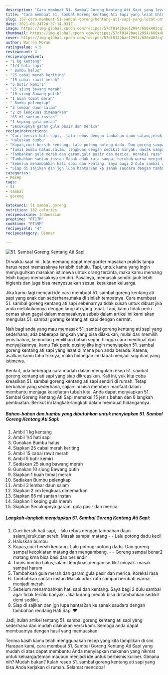 ```yaml
---
description: "Cara membuat 51. Sambal Goreng Kentang Ati Sapi yang lezat Untuk Jualan"
title: "Cara membuat 51. Sambal Goreng Kentang Ati Sapi yang lezat Untuk Jualan"
slug: 157-cara-membuat-51-sambal-goreng-kentang-ati-sapi-yang-lezat-untuk-jualan
date: 2021-06-24T20:37:14.931Z
image: https://img-global.cpcdn.com/recipes/57df8142bae12994/680x482cq70/51-sambal-goreng-kentang-ati-sapi-foto-resep-utama.jpg
thumbnail: https://img-global.cpcdn.com/recipes/57df8142bae12994/680x482cq70/51-sambal-goreng-kentang-ati-sapi-foto-resep-utama.jpg
cover: https://img-global.cpcdn.com/recipes/57df8142bae12994/680x482cq70/51-sambal-goreng-kentang-ati-sapi-foto-resep-utama.jpg
author: Warren Moran
ratingvalue: 4.5
reviewcount: 4
recipeingredient:
- "1 kg kentang"
- "1/4 hati sapi"
- " Bumbu halus"
- "25 cabai merah keriting"
- "15 cabai rawit merah"
- "5 butir kemiri"
- "25 siung bawang merah"
- "10 siung Bawang putih"
- "1 buah tomat merah"
- " Bumbu pelengkap"
- "3 lembar daun salam"
- "2 cm lengkuas dimemarkan"
- "65 ml santan instan"
- "1 keping gula merah"
- "Secukupnya garam gula pasir dan merica"
recipeinstructions:
- "Cuci bersih hati sapi,  lalu rebus dengan tambahan daun salam,jeruk,dan sereh. Masak sampai matang  Lalu potong dadu kecil"
- "Haluskan bumbu"
- "Kupas,cuci bersih kentang. Lalu potong-potong dadu. Dan goreng sampai kecoklatan matang dan mengambang.  Goreng sampai benar2 matang krna bisa basi dan berlendir"
- "Tumis bumbu halus,salam, lengkuas dengan sedikit minyak. masak sampai harum"
- "Tambahkan gula merah dan garam,gula pasir dan merica. Koreksi rasa"
- "Tambahkan santan instan Masak aduk rata sampai berubah warna menjadi merah."
- "Sebelum menambahkan hati sapi dan kentang. Saya bagi 2 dulu sambal agar tidak terlalu banyak. Jika kurang medok bisa di tambahkan sedikit demi sedikit."
- "Siap di sajikan dan jgn lupa hantar2an ke sanak saudara dengan tambahan rendang Hati Sapi ❤️"
categories:
- Resep
tags:
- 51
- sambal
- goreng

katakunci: 51 sambal goreng 
nutrition: 162 calories
recipecuisine: Indonesian
preptime: "PT17M"
cooktime: "PT39M"
recipeyield: "4"
recipecategory: Dinner

---
```



![51. Sambal Goreng Kentang Ati Sapi](https://img-global.cpcdn.com/recipes/57df8142bae12994/680x482cq70/51-sambal-goreng-kentang-ati-sapi-foto-resep-utama.jpg)

Di waktu  saat ini , kita memang dapat mengorder masakan praktis tanpa harus repot memasaknya terlebih dahulu. Tapi, untuk kamu yang ingin menyuguhkan masakan istimewa untuk orang tercinta, maka kamu memang lebih bagus memasaknya sendiri. Pasalnya, memasak sendiri jauh lebih higienis dan juga bisa menyesuaikan sesuai kesukaan keluarga.

Jika kamu lagi mencari ide cara membuat 51. sambal goreng kentang ati sapi yang enak dan sederhana,maka di sinilah tempatnya. Cara membuat 51. sambal goreng kentang ati sapi  sebenarnya tidak susah untuk dibuat jika anda melakukannya dengan langkah yang tepat. Tapi, kamu tidak perlu cemas akan gagal dalam memasaknya 
sebab dalam artikel ini kami akan mengulas 51. sambal goreng kentang ati sapi dengan cermat.  



Nah bagi anda yang mau memasak 51. sambal goreng kentang ati sapi yang sederhana, ada beberapa langkah yang bisa dilakukan, mulai dari memilih jenis bahan, kemudian pemilihan bahan segar, hingga cara membuat dan menyajikannya. kamu Tak perlu pusing jika ingin menyiapkan 51. sambal goreng kentang ati sapi yang lezat di mana pun anda berada. Karena, asalkan kamu  tahu triknya, maka hidangan ini dapat menjadi suguhan yang istimewa.

Berikut, ada beberapa cara mudah dalam mengolah resep 51. sambal goreng kentang ati sapi yang siap dikreasikan. Kali ini, yuk kita coba kreasikan 51. sambal goreng kentang ati sapi sendiri di rumah. Tetap berbahan yang sederhana, sajian ini bisa memberi manfaat dalam membantu menjaga kesehatan tubuh kita. Anda dapat menyiapkan 51. Sambal Goreng Kentang Ati Sapi memakai 15 jenis bahan dan 8 langkah pembuatan. Berikut ini langkah-langkah dalam membuat hidangannya.

<!--inarticleads1-->

##### Bahan-bahan dan bumbu yang dibutuhkan untuk menyiapkan 51. Sambal Goreng Kentang Ati Sapi:

1. Ambil 1 kg kentang
1. Ambil 1/4 hati sapi
1. Gunakan  Bumbu halus
1. Siapkan 25 cabai merah keriting
1. Ambil 15 cabai rawit merah
1. Ambil 5 butir kemiri
1. Sediakan 25 siung bawang merah
1. Gunakan 10 siung Bawang putih
1. Siapkan 1 buah tomat merah
1. Sediakan  Bumbu pelengkap
1. Ambil 3 lembar daun salam
1. Siapkan 2 cm lengkuas dimemarkan
1. Siapkan 65 ml santan instan
1. Siapkan 1 keping gula merah
1. Siapkan Secukupnya garam, gula pasir dan merica




<!--inarticleads2-->

##### Langkah-langkah menyiapkan 51. Sambal Goreng Kentang Ati Sapi:

1. Cuci bersih hati sapi,  - lalu rebus dengan tambahan daun salam,jeruk,dan sereh. Masak sampai matang -  - Lalu potong dadu kecil
1. Haluskan bumbu
1. Kupas,cuci bersih kentang. Lalu potong-potong dadu. Dan goreng sampai kecoklatan matang dan mengambang. -  - Goreng sampai benar2 matang krna bisa basi dan berlendir
1. Tumis bumbu halus,salam, lengkuas dengan sedikit minyak. masak sampai harum
1. Tambahkan gula merah dan garam,gula pasir dan merica. Koreksi rasa
1. Tambahkan santan instan Masak aduk rata sampai berubah warna menjadi merah.
1. Sebelum menambahkan hati sapi dan kentang. Saya bagi 2 dulu sambal agar tidak terlalu banyak. Jika kurang medok bisa di tambahkan sedikit demi sedikit.
1. Siap di sajikan dan jgn lupa hantar2an ke sanak saudara dengan tambahan rendang Hati Sapi ❤️




Jadi, itulah artikel tentang  51. sambal goreng kentang ati sapi  yang sederhana dan mudah dilakukan versi kami. Semoga anda dapat membuatnya dengan hasil yang memuaskan. 

Terima kasih kamu telah menggunakan resep yang kita tampilkan di sini. Harapan kami, cara membuat  51. Sambal Goreng Kentang Ati Sapi yang mudah di atas dapat membantu Anda menyiapkan makanan yang nikmat untuk keluarga/teman maupun menjadi ide untuk berbisnis kuliner. Gimana nih? Mudah bukan? Itulah resep 51. sambal goreng kentang ati sapi yang bisa Anda kerjakan di rumah. Selamat mencoba!

